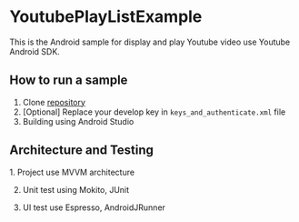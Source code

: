# YoutubePlayListExample

This is the Android sample for display and play Youtube video use Youtube Android SDK.


<h2>How to run a sample</h2>

1. Clone [repository](https://github.com/thuypt/YoutubePlayListExample.git)
2. [Optional] Replace your develop key in `keys_and_authenticate.xml` file
3. Building using Android Studio

<h2>Architecture and Testing</h2>
1. Project use MVVM architecture

2. Unit test using Mokito, JUnit

3. UI test use Espresso, AndroidJRunner

